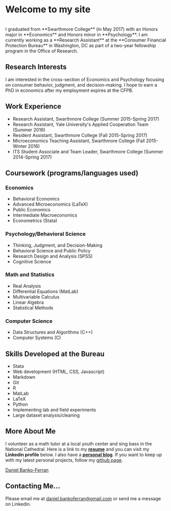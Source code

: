 

# Welcome to my site
<br>
I graduated from **Swarthmore College** (in May 2017) with an Honors major in **Economics** and Honors minor in **Psychology**.
I am currently  working as a **Research Assistant** at the **Consumer Financial Protection Bureau** in Washington, DC as part of a two-year fellowship program in the Office of Research.

## Research Interests

I am interested in the cross-section of Economics and Psychology focusing on consumer behavior, judgment, and decision-making. I hope to earn a PhD in economics after my employment expires at the CFPB.

## Work Experience
- Research Assistant, Swarthmore College (Summer 2015-Spring 2017)
- Research Assistant, Yale University's Applied Cooperation Team (Summer 2016)
- Resident Assistant, Swarthmore College (Fall 2015-Spring 2017)
- Microeconomics Teaching Assistant, Swarthmore College (Fall 2015-Winter 2016)
- ITS Student Associate and Team Leader, Swarthmore College (Summer 2014-Spring 2017)

## Coursework (programs/languages used)

### Economics
- Behavioral Economics
- Advanced Microeconomics (LaTeX)
- Public Economics
- Intermediate Macroeconomics
- Econometrics (Stata)

### Psychology/Behavioral Science
- Thinking, Judgment, and Decision-Making
- Behavioral Science and Public Policy
- Research Design and Analysis (SPSS)
- Cognitive Science

### Math and Statistics
- Real Analysis
- Differential Equations (MatLab)
- Multivariable Calculus
- Linear Algebra
- Statistical Methods

### Computer Science
- Data Structures and Algorithms (C++)
- Computer Systems (C)

## Skills Developed at the Bureau
- Stata
- Web development (HTML, CSS, Javascript)
- Markdown
- Git
- R
- MatLab
- LaTeX
- Python
- Implementing lab and field experiments
- Large dataset analysis/cleaning

## More About Me

I volunteer as a math tutor at a local youth center and sing bass in the National Cathedral. Here is a link to my **[resume](https://www.dropbox.com/s/rok02wsilwfyr9w/dbankoResume.docx?dl=0)** and you can visit my **Linkedin profile** below. I also have a **[personal blog](https://danielbanko.wordpress.com/)**. If you want to keep up with my latest personal projects, follow my [github page](https://github.com/danielbanko).

<script type="text/javascript" src="https://platform.linkedin.com/badges/js/profile.js" async defer></script>
<p>
<div class="LI-profile-badge"  data-version="v1" data-size="medium" data-locale="en_US" data-type="horizontal" data-theme="light" data-vanity="daniel-banko-ferran-4584b951"><a class="LI-simple-link" href='https://www.linkedin.com/in/daniel-banko-ferran-4584b951?trk=profile-badge'>Daniel Banko-Ferran</a></div>
</p>

## Contacting Me...
Please email me at <a href="mailto:daniel.bankoferran@gmail.com?" target="_top">daniel.bankoferran@gmail.com</a> or send me a message on Linkedin.
